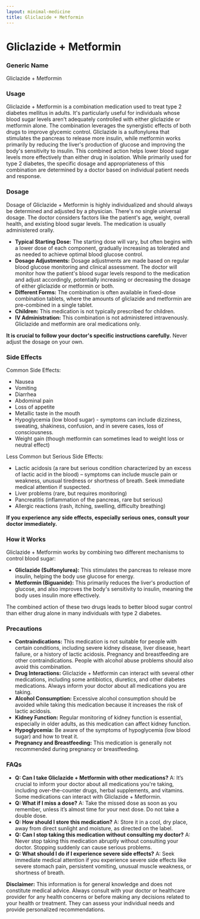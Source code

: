 ```yaml
---
layout: minimal-medicine
title: Gliclazide + Metformin
---
```


# Gliclazide + Metformin
### Generic Name
Gliclazide + Metformin

### Usage
Gliclazide + Metformin is a combination medication used to treat type 2 diabetes mellitus in adults.  It's particularly useful for individuals whose blood sugar levels aren't adequately controlled with either gliclazide or metformin alone.  The combination leverages the synergistic effects of both drugs to improve glycemic control. Gliclazide is a sulfonylurea that stimulates the pancreas to release more insulin, while metformin works primarily by reducing the liver's production of glucose and improving the body's sensitivity to insulin. This combined action helps lower blood sugar levels more effectively than either drug in isolation.  While primarily used for type 2 diabetes, the specific dosage and appropriateness of this combination are determined by a doctor based on individual patient needs and response.

### Dosage
Dosage of Gliclazide + Metformin is highly individualized and should always be determined and adjusted by a physician.  There's no single universal dosage.  The doctor considers factors like the patient's age, weight, overall health, and existing blood sugar levels.  The medication is usually administered orally.  

* **Typical Starting Dose:**  The starting dose will vary, but often begins with a lower dose of each component, gradually increasing as tolerated and as needed to achieve optimal blood glucose control.  
* **Dosage Adjustments:** Dosage adjustments are made based on regular blood glucose monitoring and clinical assessment.  The doctor will monitor how the patient's blood sugar levels respond to the medication and adjust accordingly, potentially increasing or decreasing the dosage of either gliclazide or metformin or both. 
* **Different Forms:**  The combination is often available in fixed-dose combination tablets, where the amounts of gliclazide and metformin are pre-combined in a single tablet.
* **Children:**  This medication is not typically prescribed for children.  
* **IV Administration:** This combination is not administered intravenously.  Gliclazide and metformin are oral medications only.

**It is crucial to follow your doctor's specific instructions carefully.**  Never adjust the dosage on your own.


### Side Effects
Common Side Effects:

* Nausea
* Vomiting
* Diarrhea
* Abdominal pain
* Loss of appetite
* Metallic taste in the mouth
* Hypoglycemia (low blood sugar) - symptoms can include dizziness, sweating, shakiness, confusion, and in severe cases, loss of consciousness.
* Weight gain (though metformin can sometimes lead to weight loss or neutral effect)


Less Common but Serious Side Effects:

* Lactic acidosis (a rare but serious condition characterized by an excess of lactic acid in the blood) – symptoms can include muscle pain or weakness, unusual tiredness or shortness of breath.  Seek immediate medical attention if suspected.
* Liver problems (rare, but requires monitoring)
* Pancreatitis (inflammation of the pancreas, rare but serious)
* Allergic reactions (rash, itching, swelling, difficulty breathing)

**If you experience any side effects, especially serious ones, consult your doctor immediately.**


### How it Works
Gliclazide + Metformin works by combining two different mechanisms to control blood sugar:

* **Gliclazide (Sulfonylurea):** This stimulates the pancreas to release more insulin, helping the body use glucose for energy.
* **Metformin (Biguanide):** This primarily reduces the liver's production of glucose, and also improves the body's sensitivity to insulin, meaning the body uses insulin more effectively.

The combined action of these two drugs leads to better blood sugar control than either drug alone in many individuals with type 2 diabetes.


### Precautions
* **Contraindications:** This medication is not suitable for people with certain conditions, including severe kidney disease, liver disease, heart failure, or a history of lactic acidosis.  Pregnancy and breastfeeding are other contraindications. People with alcohol abuse problems should also avoid this combination.
* **Drug Interactions:** Gliclazide + Metformin can interact with several other medications, including some antibiotics, diuretics, and other diabetes medications.  Always inform your doctor about all medications you are taking.
* **Alcohol Consumption:** Excessive alcohol consumption should be avoided while taking this medication because it increases the risk of lactic acidosis.
* **Kidney Function:**  Regular monitoring of kidney function is essential, especially in older adults, as this medication can affect kidney function.
* **Hypoglycemia:**  Be aware of the symptoms of hypoglycemia (low blood sugar) and how to treat it.
* **Pregnancy and Breastfeeding:** This medication is generally not recommended during pregnancy or breastfeeding.

### FAQs
* **Q: Can I take Gliclazide + Metformin with other medications?** A:  It’s crucial to inform your doctor about all medications you're taking, including over-the-counter drugs, herbal supplements, and vitamins. Some medications can interact with Gliclazide + Metformin.
* **Q: What if I miss a dose?** A: Take the missed dose as soon as you remember, unless it’s almost time for your next dose.  Do not take a double dose.
* **Q: How should I store this medication?** A: Store it in a cool, dry place, away from direct sunlight and moisture, as directed on the label.
* **Q: Can I stop taking this medication without consulting my doctor?** A:  Never stop taking this medication abruptly without consulting your doctor.  Stopping suddenly can cause serious problems.
* **Q:  What should I do if I experience severe side effects?** A: Seek immediate medical attention if you experience severe side effects like severe stomach pain, persistent vomiting, unusual muscle weakness, or shortness of breath.


**Disclaimer:** This information is for general knowledge and does not constitute medical advice.  Always consult with your doctor or healthcare provider for any health concerns or before making any decisions related to your health or treatment.  They can assess your individual needs and provide personalized recommendations.
